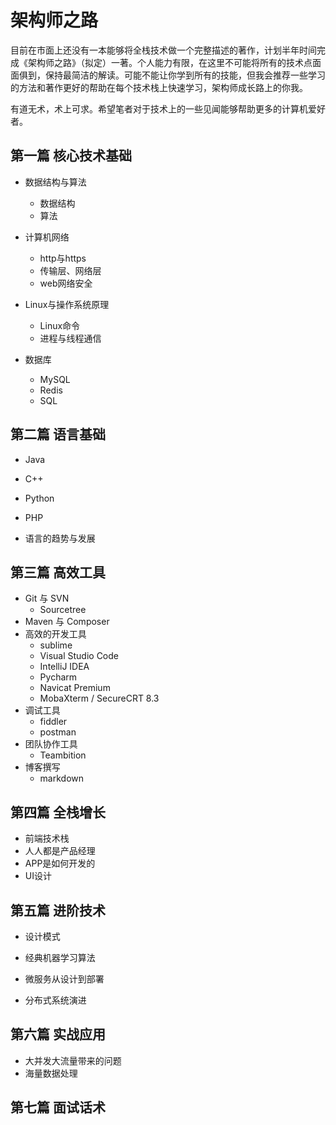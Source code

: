 # 架构师之路

目前在市面上还没有一本能够将全栈技术做一个完整描述的著作，计划半年时间完成《架构师之路》（拟定）一著。个人能力有限，在这里不可能将所有的技术点面面俱到，保持最简洁的解读。可能不能让你学到所有的技能，但我会推荐一些学习的方法和著作更好的帮助在每个技术栈上快速学习，架构师成长路上的你我。

有道无术，术上可求。希望笔者对于技术上的一些见闻能够帮助更多的计算机爱好者。



## 第一篇 核心技术基础

- 数据结构与算法
  - 数据结构
  - 算法

- 计算机网络
  - http与https
  - 传输层、网络层
  - web网络安全

- Linux与操作系统原理
  - Linux命令
  - 进程与线程通信

- 数据库
  - MySQL
  - Redis
  - SQL



## 第二篇 语言基础

- Java

- C++

- Python

- PHP

- 语言的趋势与发展



## 第三篇 高效工具

- Git 与 SVN
  - Sourcetree
- Maven 与 Composer
- 高效的开发工具
  - sublime
  - Visual Studio Code
  - IntelliJ IDEA
  - Pycharm
  - Navicat Premium
  - MobaXterm / SecureCRT 8.3
- 调试工具
  - fiddler
  - postman
- 团队协作工具
  - Teambition
- 博客撰写
  - markdown



## 第四篇 全栈增长

- 前端技术栈
- 人人都是产品经理
- APP是如何开发的
- UI设计



## 第五篇 进阶技术

- 设计模式

- 经典机器学习算法

- 微服务从设计到部署

- 分布式系统演进



## 第六篇 实战应用

- 大并发大流量带来的问题
- 海量数据处理



## 第七篇 面试话术